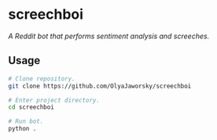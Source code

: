 # screechboi

_A Reddit bot that performs sentiment analysis and screeches._

## Usage

```bash
# Clone repository.
git clone https://github.com/OlyaJaworsky/screechboi

# Enter project directory.
cd screechboi

# Run bot.
python .
```
